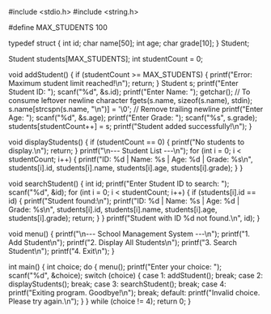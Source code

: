 #include <stdio.h>
#include <string.h>

#define MAX_STUDENTS 100

typedef struct {
    int id;
    char name[50];
    int age;
    char grade[10];
} Student;

Student students[MAX_STUDENTS];
int studentCount = 0;

void addStudent() {
    if (studentCount >= MAX_STUDENTS) {
        printf("Error: Maximum student limit reached!\n");
        return;
    }
    Student s;
    printf("Enter Student ID: ");
    scanf("%d", &s.id);
    printf("Enter Name: ");
    getchar();  // To consume leftover newline character
    fgets(s.name, sizeof(s.name), stdin);
    s.name[strcspn(s.name, "\n")] = '\0';  // Remove trailing newline
    printf("Enter Age: ");
    scanf("%d", &s.age);
    printf("Enter Grade: ");
    scanf("%s", s.grade);
    students[studentCount++] = s;
    printf("Student added successfully!\n");
}

void displayStudents() {
    if (studentCount == 0) {
        printf("No students to display.\n");
        return;
    }
    printf("\n--- Student List ---\n");
    for (int i = 0; i < studentCount; i++) {
        printf("ID: %d | Name: %s | Age: %d | Grade: %s\n",
               students[i].id, students[i].name, students[i].age, students[i].grade);
    }
}

void searchStudent() {
    int id;
    printf("Enter Student ID to search: ");
    scanf("%d", &id);
    for (int i = 0; i < studentCount; i++) {
        if (students[i].id == id) {
            printf("Student found:\n");
            printf("ID: %d | Name: %s | Age: %d | Grade: %s\n",
                   students[i].id, students[i].name, students[i].age, students[i].grade);
            return;
        }
    }
    printf("Student with ID %d not found.\n", id);
}

void menu() {
    printf("\n--- School Management System ---\n");
    printf("1. Add Student\n");
    printf("2. Display All Students\n");
    printf("3. Search Student\n");
    printf("4. Exit\n");
}

int main() {
    int choice;
    do {
        menu();
        printf("Enter your choice: ");
        scanf("%d", &choice);
        switch (choice) {
            case 1:
                addStudent();
                break;
            case 2:
                displayStudents();
                break;
            case 3:
                searchStudent();
                break;
            case 4:
                printf("Exiting program. Goodbye!\n");
                break;
            default:
                printf("Invalid choice. Please try again.\n");
        }
    } while (choice != 4);
    return 0;
}
